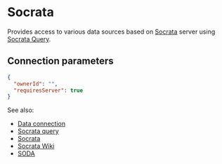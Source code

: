 <!-- TITLE: Socrata -->
<!-- SUBTITLE: -->

# Socrata

Provides access to various data sources based on [Socrata](https://www.tylertech.com/products/socrata)
server using [Socrata Query](../edit-socrata-query.md).

## Connection parameters

```json
{
  "ownerId": "",
  "requiresServer": true
}
```

See also:

* [Data connection](../data-connection.md)
* [Socrata query](../edit-socrata-query.md)
* [Socrata](https://www.tylertech.com/products/socrata)
* [Socrata Wiki](https://en.wikipedia.org/wiki/Socrata)
* [SODA](https://dev.socrata.com/)
